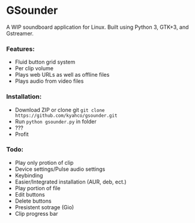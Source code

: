 # GSounder
A WIP soundboard application for Linux. Built using Python 3, GTK+3, and Gstreamer.

### Features:
* Fluid button grid system
* Per clip volume
* Plays web URLs as well as offline files
* Plays audio from video files

### Installation:
* Download ZIP or clone git `git clone https://github.com/kyahco/gsounder.git`
* Run `python gsounder.py` in folder
* ???
* Profit

### Todo:
* Play only protion of clip
* Device settings/Pulse audio settings
* Keybinding
* Easier/Integrated installation (AUR, deb, ect.)
* Play portion of file
* Edit buttons
* Delete buttons
* Presistent sotrage (Gio)
* Clip progress bar

